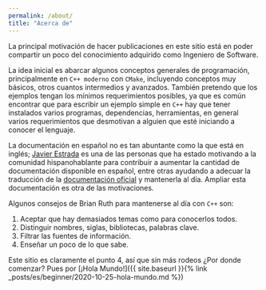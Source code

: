 ```yaml
---
permalink: /about/
title: "Acerca de"
---
```


La principal motivación de hacer publicaciones en este sitio está en poder 
compartir un poco del conocimiento adquirido como Ingeniero de Software.

La idea inicial es abarcar algunos conceptos generales de programación, principalmente
en `C++ moderno` con `CMake`, incluyendo conceptos muy básicos, otros 
cuantos intermedios y avanzados. También pretendo que los ejemplos tengan los
mínimos requerimientos posibles, ya que es común encontrar que para 
escribir un ejemplo simple en `C++` hay que tener instalados varios programas, dependencias,
herramientas, en general varios requerimientos que desmotivan a alguien que
esté iniciando a conocer el lenguaje.

[comment]: <> (Hay demasiadas posibilidades para de resolver un problema, y a veces no se sabe por donde empezar.
)

La documentación en español no es tan abuntante como la que está en inglés; [Javier Estrada](https://youtu.be/I8lVKve_bEk) 
es una de las personas que ha estado 
motivando a la comunidad hispanohablante para contribuir a aumentar la cantidad de
documentación disponible en español, entre otras ayudando a adecuar la 
traducción de la [documentación oficial](https://es.cppreference.com/) y mantenerla al día. 
Ampliar esta documentación es otra de las motivaciones. 

Algunos consejos de Brian Ruth para mantenerse al día con `C++` son:
1. Aceptar que hay demasiados temas como para conocerlos todos.
2. Distinguir nombres, siglas, bibliotecas, palabras clave.
3. Filtrar las fuentes de información.
4. Enseñar un poco de lo que sabe.

Este sitio es claramente el punto 4, así que sin más rodeos
¿Por donde comenzar? Pues por [¡Hola Mundo!]({{ site.baseurl }}{% link _posts/es/beginner/2020-10-25-hola-mundo.md %})

